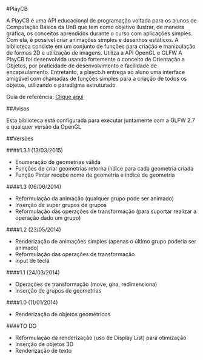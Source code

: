 #PlayCB


A PlayCB é uma API educacional de programação voltada para os alunos de Computação Básica da UnB que tem
como objetivo ilustrar, de maneira gráfica, os conceitos aprendidos durante o curso com aplicações simples. Com
ela, é possível criar animações simples e desenhos estáticos.
A biblioteca consiste em um conjunto de funções para criação e manipulação de formas 2D e utilização de imagens.
Utiliza a API OpenGL e GLFW
A PlayCB foi desenvolvida usando fortemente o conceito de Orientação a Objetos, por praticidade de desenvolvimento
e facilidade de encapsulamento. Entretanto, a playcb.h entrega ao aluno uma interface amigável com
chamadas de funções simples para a criação de todos os objetos, utilizando o paradigma estruturado.

Guia de referência: [Clique aqui](http://sinayra.github.io/PlayCB/)

##Avisos

Esta biblioteca está configurada para executar juntamente com a GLFW 2.7 e qualquer versão da OpenGL

##Versões

####1.3.1 (13/03/2015)
* Enumeração de geometrias válida
* Funções de criar geometrias retorna índice para cada geometria criada
* Função Pintar recebe nome de geometria e índice de geometria

####1.3 (06/06/2014)
* Reformulação da animação (qualquer grupo pode ser animado)
* Inserção de super grupos de grupos
* Reformulação das operações de transformação (para suportar realizar a operação dado um grupo)

####1.2 (23/05/2014)
* Renderização de animações simples (apenas o último grupo poderia ser animado)
* Reformulação das operações de transformação
* Input de tecla

####1.1 (24/03/2014)
* Operações de transformação (move, gira, redimensiona)
* Inserção de grupos de geometrias

####1.0 (11/01/2014)
* Renderização de objetos geométricos


####TO DO
* Reformulação da renderização (uso de Display List) para otimização
* Inserção de objetos 3D
* Renderização de texto
